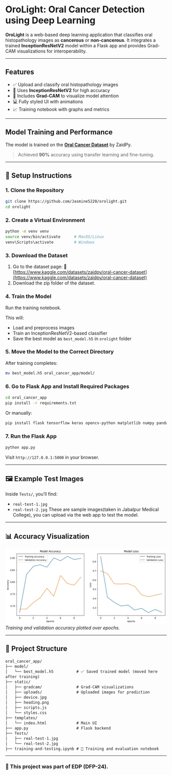 # OroLight: Oral Cancer Detection using Deep Learning

**OroLight** is a web-based deep learning application that classifies oral histopathology images as **cancerous** or **non-cancerous**. It integrates a trained **InceptionResNetV2** model within a Flask app and provides Grad-CAM visualizations for interoperability.

 ---

## Features

* ✅ Upload and classify oral histopathology images
* 🧠 Uses **InceptionResNetV2** for high accuracy
* 🌈 Includes **Grad-CAM** to visualize model attention
* 💻 Fully styled UI with animations
* 📈 Training notebook with graphs and metrics

---

## Model Training and Performance

The model is trained on the **[Oral Cancer Dataset](https://www.kaggle.com/datasets/zaidpy/oral-cancer-dataset)** by ZaidPy.

> Achieved **90%** accuracy using transfer learning and fine-tuning.

---

## 🔧 Setup Instructions

### 1. Clone the Repository

```bash
git clone https://github.com/Jasmine5220/orolight.git
cd orolight
```

### 2. Create a Virtual Environment
```bash
python -m venv venv
source venv/bin/activate      # MacOS/Linux
venv\Scripts\activate         # Windows
```

### 3. Download the Dataset
1. Go to the dataset page:
   🔗 [https://www.kaggle.com/datasets/zaidpy/oral-cancer-dataset](https://www.kaggle.com/datasets/zaidpy/oral-cancer-dataset)
2. Download the zip folder of the dataset.

### 4. Train the Model
Run the training notebook.

This will:
* Load and preprocess images
* Train an InceptionResNetV2-based classifier
* Save the best model as `best_model.h5` in `orolight` folder

### 5. Move the Model to the Correct Directory
After training completes:
```bash
mv best_model.h5 oral_cancer_app/model/
```

### 6. Go to Flask App and Install Required Packages
```bash
cd oral_cancer_app
pip install -r requirements.txt
```
Or manually:
```bash
pip install flask tensorflow keras opencv-python matplotlib numpy pandas
```

### 7. Run the Flask App
```bash
python app.py
```

Visit `http://127.0.0.1:5000` in your browser.

---

## 🖼️ Example Test Images

Inside `Tests/`, you’ll find:
* `real-test-1.jpg`
* `real-test-2.jpg`
These are sample images(taken in Jabalpur Medical College), you can upload via the web app to test the model.

---

## 📊 Accuracy Visualization

![Training and Testing Accuracy](./accuracy-pic.jpg)
*Training and validation accuracy plotted over epochs.*

---

## 📁 Project Structure

```
oral_cancer_app/
├── model/
│   └── best_model.h5          # ✅ Saved trained model (moved here after training)
├── static/
│   ├── gradcam/               # Grad-CAM visualizations
│   ├── uploads/               # Uploaded images for prediction
│   ├── device.jpg
│   ├── heading.png
│   ├── scripts.js
│   └── styles.css
├── templates/
│   └── index.html             # Main UI
├── app.py                     # Flask backend
├── Tests/
│   ├── real-test-1.jpg
│   └── real-test-2.jpg
├── training-and-testing.ipynb # 📓 Training and evaluation notebook
```

---

### 📜 This project was part of EDP (DFP-24).
